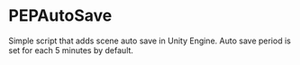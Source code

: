 # PEPAutoSave
Simple script that adds scene auto save in Unity Engine. Auto save period is set for each 5 minutes by default.
